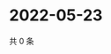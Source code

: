 # 2022-05-23

共 0 条

<!-- BEGIN WEIBO -->
<!-- 最后更新时间 Mon May 23 2022 16:21:24 GMT+0800 (China Standard Time) -->

<!-- END WEIBO -->
